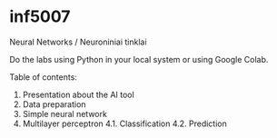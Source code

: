 # inf5007
Neural Networks / Neuroniniai tinklai 

Do the labs using Python in your local system or using Google Colab.

Table of contents:
1. Presentation about the AI tool
2. Data preparation
3. Simple neural network 
4. Multilayer perceptron
4.1. Classification
4.2. Prediction
